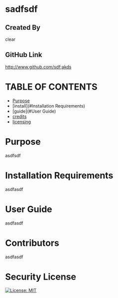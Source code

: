 # sadfsdf
  ## Created By
  clear
  ## GitHub Link
  http://www.github.com/sdf;akds
  # TABLE OF CONTENTS
  * [Purpose](#Purpose)
  * [install](#Installation Requirements)
  * [guide](#User Guide)
  * [credits](#Contributors)
  * [licensing](#Security-License)
  # Purpose
  asdfsdf
  # Installation Requirements
  asdfasdf
  # User Guide
  asdfasdf
  # Contributors
  asdfasdf
  # Security License
  [![License: MIT](https://img.shields.io/badge/License-MIT-yellow.svg)](https://opensource.org/licenses/MIT)
  